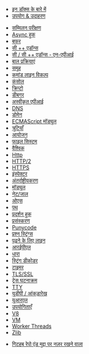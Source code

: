 <!--
  NB(chrisdickinson): if you move this file, be sure to update
  tools/doc/html.js to point at the new location.
-->

<!--introduced_in=v0.10.0-->

* [इन डॉक्स के बारे में](documentation.html)
* [उपयोग & उदाहरण](synopsis.html)

<div class="line"></div>

* [सम्मिलन परीक्षण](assert.html)
* [Async हुक](async_hooks.html)
* [बफर](buffer.html)
* [सी ++ एडॉन्स](addons.html)
* [सी / सी ++ एडॉन्स - एन-एपीआई](n-api.html)
* [बाल प्रक्रियाएं](child_process.html)
* [समूह](cluster.html)
* [कमांड लाइन विकल्प](cli.html)
* [कंसोल](console.html)
* [क्रिप्टो](crypto.html)
* [डीबगर](debugger.html)
* [अस्वीकृत एपीआई](deprecations.html)
* [DNS](dns.html)
* [डोमेन](domain.html)
* [ECMAScript मॉड्यूल](esm.html)
* [त्रुटियाँ](errors.html)
* [आयोजन](events.html)
* [फाइल सिस्टम](fs.html)
* [वैश्विक](globals.html)
* [Http](http.html)
* [HTTP/2](http2.html)
* [HTTPS](https.html)
* [इंस्पेक्टर](inspector.html)
* [अंतर्राष्ट्रीयकरण](intl.html)
* [मॉड्यूल](modules.html)
* [नेट/जाल](net.html)
* [ओएस](os.html)
* [पथ](path.html)
* [प्रदर्शन हुक](perf_hooks.html)
* [प्रसंस्करण](process.html)
* [Punycode](punycode.html)
* [प्रश्न स्ट्रिंग्स](querystring.html)
* [पढ़ने के लिए लाइन](readline.html)
* [आरईपीएल](repl.html)
* [धारा](stream.html)
* [स्ट्रिंग डीकोडर](string_decoder.html)
* [टाइमर](timers.html)
* [TLS/SSL](tls.html)
* [ट्रेस घटनाक्रम](tracing.html)
* [TTY](tty.html)
* [यूडीपी / आंकड़ारेख](dgram.html)
* [यूआरएल](url.html)
* [उपयोगिताएँ](util.html)
* [V8](v8.html)
* [VM](vm.html)
* [Worker Threads](worker_threads.html)
* [Zlib](zlib.html)

<div class="line"></div>

* [गिटहब रेपो एंड मुद्दा पर नज़र रखने वाला](https://github.com/nodejs/node)